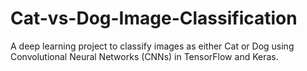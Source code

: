# Cat-vs-Dog-Image-Classification
A deep learning project to classify images as either Cat or Dog using Convolutional Neural Networks (CNNs) in TensorFlow and Keras.
